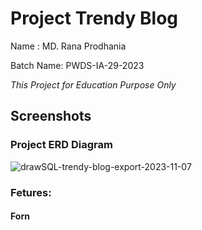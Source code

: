 # Project Trendy Blog

Name : MD. Rana Prodhania

Batch Name: PWDS-IA-29-2023

*This Project for Education Purpose Only*

## Screenshots
### Project ERD Diagram
![drawSQL-trendy-blog-export-2023-11-07](https://github.com/rana-prodhania/trendy_blog/assets/78629825/40d96055-1e34-450b-a12f-d49c3571d13d)

### Fetures:
#### Forn

